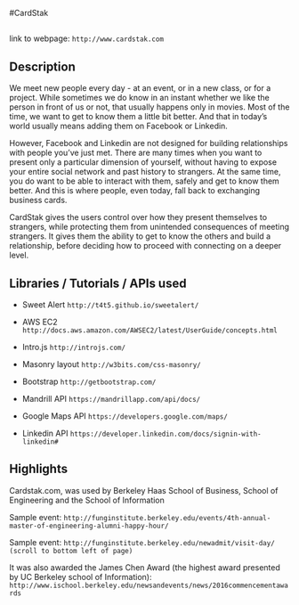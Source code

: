 
#CardStak

## 

link to webpage: ```http://www.cardstak.com```

## Description

We meet new people every day - at an event, or in a new class, or for a project. While sometimes we do know in an instant whether we like the person in front of us or not, that usually happens only in movies. Most of the time, we want to get to know them a little bit better. And that in today’s world usually means adding them on Facebook or Linkedin.

However, Facebook and Linkedin are not designed for building relationships with people you’ve just met. There are many times when you want to present only a particular dimension of yourself, without having to expose your entire social network and past history to strangers. At the same time, you do want to be able to interact with them, safely and get to know them better. And this is where people, even today, fall back to exchanging business
cards.

CardStak gives the users control over how they present themselves to strangers, while protecting them from unintended consequences of meeting strangers. It gives them the ability to get to know the others and build a relationship, before deciding how to proceed with connecting on a deeper level.

## Libraries / Tutorials / APIs used

- Sweet Alert ```http://t4t5.github.io/sweetalert/```

- AWS EC2 ```http://docs.aws.amazon.com/AWSEC2/latest/UserGuide/concepts.html```

- Intro.js ```http://introjs.com/```

- Masonry layout ```http://w3bits.com/css-masonry/```

- Bootstrap ```http://getbootstrap.com/```

- Mandrill API ```https://mandrillapp.com/api/docs/```

- Google Maps API ```https://developers.google.com/maps/```

- Linkedin API ```https://developer.linkedin.com/docs/signin-with-linkedin#```


## Highlights

Cardstak.com, was used by Berkeley Haas School of Business, School of Engineering and the School of Information 

Sample event: ```http://funginstitute.berkeley.edu/events/4th-annual-master-of-engineering-alumni-happy-hour/``` 

Sample event: ```http://funginstitute.berkeley.edu/newadmit/visit-day/ (scroll to bottom left of page) ```

It was also awarded the James Chen Award (the highest award presented by UC Berkeley school of Information): 
```http://www.ischool.berkeley.edu/newsandevents/news/2016commencementawards ```



